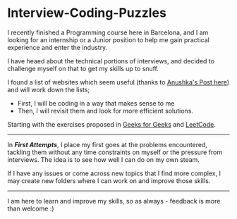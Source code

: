 # Interview-Coding-Puzzles

I recently finished a Programming course here in Barcelona, and I am looking for an internship or a Junior position to help me gain practical experience and enter the industry. 

I have heaed about the technical portions of interviews, and decided to challenge myself on that to get my skills up to snuff.

I found a list of websites which seem useful (thanks to [Anushka's Post here](https://github.com/anushka23g/Complete-Placement-Preparation?tab=readme-ov-file#readme)) and will work down the lists; 
- First, I will be coding in a way that makes sense to me
- Then, I will revisit them and look for more efficient solutions.

Starting with the exercises proposed in [Geeks for Geeks](https://www.geeksforgeeks.org/explore?page=1&sortBy=submissions) and [LeetCode](https://leetcode.com/problemset/algorithms/).

---
In ***First Attempts***, I place my first goes at the problems encountered, tackling them without any time constraints on myself or the pressure from interviews. The idea is to see how well I can do on my own steam.

If I have any issues or come across new topics that I find more complex, I may create new folders where I can work on and improve those skills.

---

I am here to learn and improve my skills, so as always - feedback is more than welcome :)

